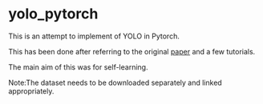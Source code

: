 # yolo_pytorch
This is an attempt to implement of YOLO in Pytorch.

This has been done after referring to the original [paper](https://www.google.com/url?sa=t&rct=j&q=&esrc=s&source=web&cd=&ved=2ahUKEwiF54X7purwAhV3wjgGHY_mBR8QFjAAegQIBBAD&url=https%3A%2F%2Farxiv.org%2Fabs%2F1506.02640&usg=AOvVaw017FtXr2m7HO50_HFP3dAZ) and a few tutorials.

The main aim of this was for self-learning.

Note:The dataset needs to be downloaded separately and linked appropriately.
